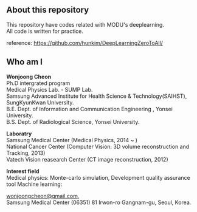 ## About this repository 
This repository have codes related with MODU's deeplearning.  
All code is written for practice.   
  
reference: https://github.com/hunkim/DeepLearningZeroToAll/  

 
  
## Who am I 
**Wonjoong Cheon**  
Ph.D intergrated program  
Medical Physics Lab. - SUMP Lab.  
Samsung Advanced Institute for Health Science & Technology(SAIHST), SungKyunKwan University.  
B.E. Dept. of Information and Communication Engineering , Yonsei University.  
B.S. Dept. of Radiological Science, Yonsei University.  

**Laboratry**  
Samsung Medical Center (Medical Physics, 2014 ~ )  
National Cancer Center (Computer Vision: 3D volume reconstruction and Tracking, 2013)  
Vatech Vision reasearch Center (CT image reconstruction, 2012)  

**Interest field**  
Medical physics: Monte-carlo simulation, Development quality assurance tool
Machine learning:

wonjoongcheon@gmail.com,   
Samsung Medical Center (06351) 81 Irwon-ro Gangnam-gu, Seoul, Korea.  
